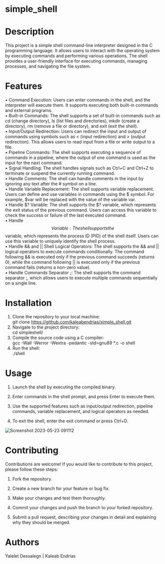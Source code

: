 # simple_shell 

# Description
This project is a simple shell command-line interpreter designed in the C programming language. It allows users to interact with the operating system by executing commands and performing various operations. The shell   provides a user-friendly interface for executing commands, managing processes, and navigating the file system.         

# Features          
• Command Execution: Users can enter commands in the shell, and the interpreter will execute them. It supports executing both built-in commands and external programs.        
• Built-in Commands: The shell supports a set of built-in commands such as cd (change directory), ls (list files and directories), mkdir (create a directory), rm (remove a file or directory), and exit (exit the         shell).       
• Input/Output Redirection: Users can redirect the input and output of commands using symbols such as < (input redirection) and > (output redirection). This allows users to read input from a file or write output to a   file.            
• Pipeline Commands: The shell supports executing a sequence of commands in a pipeline, where the output of one command is used as the input for the next command.          
• Signal Handling: The shell handles signals such as Ctrl+C and Ctrl+Z to terminate or suspend the currently running command.       
• Handle Comments: The shell can handle comments in the input by ignoring any text after the # symbol on a line.         
• Handle Variable Replacement: The shell supports variable replacement. Users can define and use variables in commands using the $ symbol. For example, $var will be replaced with the value of the variable var.     
• Handle $? Variable: The shell supports the $? variable, which represents the exit status of the previous command. Users can access this variable to check the success or failure of the last executed command.       
• Handle $$ Variable: The shell supports the $$ variable, which represents the process ID (PID) of the shell itself. Users can use this variable to uniquely identify the shell process.         
• Handle && and || Shell Logical Operators: The shell supports the && and || logical operators to execute commands conditionally. The command following && is executed only if the previous command succeeds (returns 0),   while the command following || is executed only if the previous command fails (returns a non-zero value).        
• Handle Commands Separator ;: The shell supports the command separator ;, which allows users to execute multiple commands sequentially on a single line.        
# Installation
1. Clone the repository to your local machine:  
  git clone https://github.com/kaleabendrias/simple_shell.git   
2. Navigate to the project directory:  
   cd simpleshell/
3. Compile the source code using a C compiler:   
   gcc -Wall -Werror -Wextra -pedantic -std=gnu89 *.c -o shell
4. Run the shell:  
   ./shell  
  # Usage
1. Launch the shell by executing the compiled binary.

2. Enter commands in the shell prompt, and press Enter to execute them.

3. Use the supported features such as input/output redirection, pipeline commands, variable replacement, and logical operators as needed.

4. To exit the shell, enter the exit command or press Ctrl+D.

![Screenshot 2023-05-23 091112](https://github.com/kaleabendrias/simple_shell/assets/125442134/a29ba852-04f7-4455-89ed-6f3463f7edcc)


# Contributing
 Contributions are welcome! If you would like to contribute to this project, please follow these steps:

1. Fork the repository.

2. Create a new branch for your feature or bug fix.

3. Make your changes and test them thoroughly.

4. Commit your changes and push the branch to your forked repository.

5. Submit a pull request, describing your changes in detail and explaining why they should be merged.
# Authors
Yalelet Dessalegn | Kaleab Endrias
